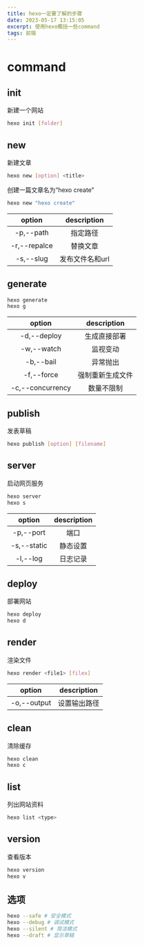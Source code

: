 ```yaml
---
title: hexo一定要了解的步骤
date: 2023-05-17 13:15:05
excerpt: 使用hexo概括一些command
tags: 前端
---
```


# command

## init 
新建一个网站
```bash
hexo init [folder]
```
## new
新建文章
```bash
hexo new [option] <title>
```
创建一篇文章名为“hexo create"
```bash
hexo new "hexo create"
```
|option|description|
|:-:|:-:|
|-p,--path|指定路径|
|-r,--repalce|替换文章|
|-s,--slug|发布文件名和url|

## generate
```bash
hexo generate
hexo g
```
|option|description|
|:-:|:-:|
|-d,--deploy|生成直接部署|
|-w,--watch|监视变动|
|-b,--bail|异常抛出|
|-f,--force|强制重新生成文件|
|-c,--concurrency|数量不限制|


## publish
发表草稿
```bash
hexo publish [option] [filename]
```

## server
启动网页服务
```bash
hexo server
hexo s
```
|option|description|
|:-:|:-:|
|-p,--port|端口|
|-s,--static|静态设置|
|-l,--log|日志记录|

## deploy
部署网站
```bash
hexo deploy
hexo d
```
## render 
渲染文件
```bash
hexo render <file1> [filex]
```
|option|description|
|:-:|:-:|
|-o,--output|设置输出路径|

## clean
清除缓存
```bash
hexo clean
hexo c
```

## list
列出网站资料
```bash
hexo list <type>
```

## version
查看版本
```bash
hexo version
hexo v
```
## 选项
```bash
hexo --safe # 安全模式
hexo --debug # 调试模式
hexo --silent # 简洁模式
hexo --draft # 显示草稿
```

